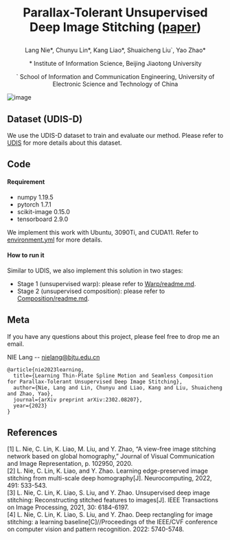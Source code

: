 # <p align="center">Parallax-Tolerant Unsupervised Deep Image Stitching ([paper](https://arxiv.org/abs/2302.08207))</p>
<p align="center">Lang Nie*, Chunyu Lin*, Kang Liao*, Shuaicheng Liu`, Yao Zhao*</p>
<p align="center">* Institute of Information Science, Beijing Jiaotong University</p>
<p align="center">` School of Information and Communication Engineering, University of Electronic Science and Technology of China</p>

![image](https://github.com/nie-lang/UDIS2/blob/main/fig1.png)

## Dataset (UDIS-D)
We use the UDIS-D dataset to train and evaluate our method. Please refer to [UDIS](https://github.com/nie-lang/UnsupervisedDeepImageStitching) for more details about this dataset.


## Code
#### Requirement
* numpy 1.19.5
* pytorch 1.7.1
* scikit-image 0.15.0
* tensorboard 2.9.0

We implement this work with Ubuntu, 3090Ti, and CUDA11. Refer to [environment.yml](https://github.com/nie-lang/UDIS2/blob/main/environment.yml) for more details.

#### How to run it
Similar to UDIS, we also implement this solution in two stages:
* Stage 1 (unsupervised warp): please refer to  [Warp/readme.md](https://github.com/nie-lang/UDIS2/blob/main/Warp/readme.md).
* Stage 2 (unsupervised composition): please refer to [Composition/readme.md](https://github.com/nie-lang/UDIS2/blob/main/Composition/readme.md).



## Meta
If you have any questions about this project, please feel free to drop me an email.

NIE Lang -- nielang@bjtu.edu.cn
```
@article{nie2023learning,
  title={Learning Thin-Plate Spline Motion and Seamless Composition for Parallax-Tolerant Unsupervised Deep Image Stitching},
  author={Nie, Lang and Lin, Chunyu and Liao, Kang and Liu, Shuaicheng and Zhao, Yao},
  journal={arXiv preprint arXiv:2302.08207},
  year={2023}
}
```

## References
[1] L. Nie, C. Lin, K. Liao, M. Liu, and Y. Zhao, “A view-free image stitching network based on global homography,” Journal of Visual Communication and Image Representation, p. 102950, 2020.  
[2] L. Nie, C. Lin, K. Liao, and Y. Zhao. Learning edge-preserved image stitching from multi-scale deep homography[J]. Neurocomputing, 2022, 491: 533-543.   
[3] L. Nie, C. Lin, K. Liao, S. Liu, and Y. Zhao. Unsupervised deep image stitching: Reconstructing stitched features to images[J]. IEEE Transactions on Image Processing, 2021, 30: 6184-6197.   
[4] L. Nie, C. Lin, K. Liao, S. Liu, and Y. Zhao. Deep rectangling for image stitching: a learning baseline[C]//Proceedings of the IEEE/CVF conference on computer vision and pattern recognition. 2022: 5740-5748.   
